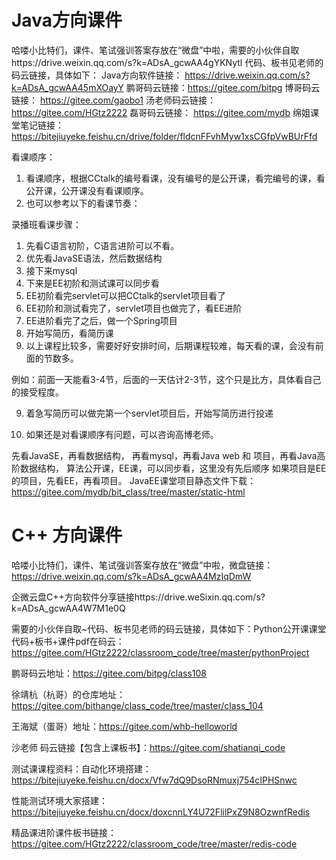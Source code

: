 # Java方向课件

哈喽小比特们，课件、笔试强训答案存放在“微盘”中啦，需要的小伙伴自取https://drive.weixin.qq.com/s?k=ADsA_gcwAA4gYKNytl
代码、板书见老师的码云链接，具体如下：
Java方向软件链接：
https://drive.weixin.qq.com/s?k=ADsA_gcwAA45mXOayY
鹏哥码云链接：https://gitee.com/bitpg
博哥码云链接：
https://gitee.com/gaobo1
汤老师码云链接：
https://gitee.com/HGtz2222
磊哥码云链接：
https://gitee.com/mydb
绵姐课堂笔记链接：
https://bitejiuyeke.feishu.cn/drive/folder/fldcnFFvhMyw1xsCGfpVwBUrFfd

看课顺序：

1. 看课顺序，根据CCtalk的编号看课，没有编号的是公开课，看完编号的课，看公开课，公开课没有看课顺序。
2. 也可以参考以下的看课节奏：

录播班看课步骤：

1. 先看C语言初阶，C语言进阶可以不看。
2. 优先看JavaSE语法，然后数据结构
3. 接下来mysql
4. 下来是EE初阶和测试课可以同步看
5. EE初阶看完servlet可以把CCtalk的servlet项目看了 
6. EE初阶和测试看完了，servlet项目也做完了，看EE进阶
7. EE进阶看完了之后，做一个Spring项目
8. 开始写简历，看简历课
9. 以上课程比较多，需要好好安排时间，后期课程较难，每天看的课，会没有前面的节数多。

例如：前面一天能看3-4节，后面的一天估计2-3节，这个只是比方，具体看自己的接受程度。

9. 着急写简历可以做完第一个servlet项目后，开始写简历进行投递

10. 如果还是对看课顺序有问题，可以咨询高博老师。

    

先看JavaSE，再看数据结构，
	再看mysql，再看Java web 和 项目，再看Java高阶数据结构，
	算法公开课，EE课，可以同步看，这里没有先后顺序
	如果项目是EE的项目，先看EE，再看项目。
	JavaEE课堂项目静态文件下载：https://gitee.com/mydb/bit_class/tree/master/static-html



# C++ 方向课件

哈喽小比特们，课件、笔试强训答案存放在“微盘”中啦，微盘链接：https://drive.weixin.qq.com/s?k=ADsA_gcwAA4MzIqDmW

企微云盘C++方向软件分享链接https://drive.weSixin.qq.com/s?k=ADsA_gcwAA4W7M1e0Q

需要的小伙伴自取~代码、板书见老师的码云链接，具体如下：Python公开课课堂代码+板书+课件pdf在码云：https://gitee.com/HGtz2222/classroom_code/tree/master/pythonProject

鹏哥码云地址：https://gitee.com/bitpg/class108

徐靖杭（杭哥）的仓库地址：https://gitee.com/bithange/class_code/tree/master/class_104

王海斌（蛋哥）地址：https://gitee.com/whb-helloworld

沙老师 码云链接【包含上课板书】：https://gitee.com/shatianqi_code

测试课课程资料：自动化环境搭建：https://bitejiuyeke.feishu.cn/docx/Vfw7dQ9DsoRNmuxj754cIPHSnwc

性能测试环境大家搭建：https://bitejiuyeke.feishu.cn/docx/doxcnnLY4U72FlilPxZ9N8OzwnfRedis

精品课进阶课件板书链接：https://gitee.com/HGtz2222/classroom_code/tree/master/redis-code